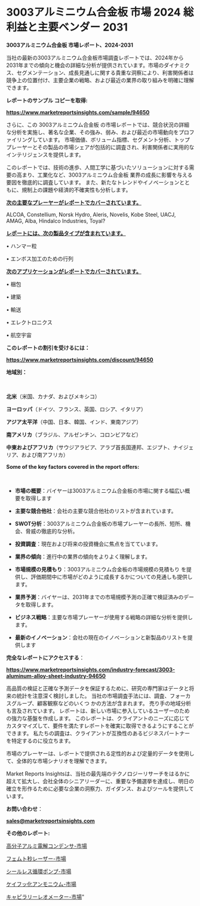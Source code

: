 # 3003アルミニウム合金板 市場 2024 総利益と主要ベンダー 2031

<strong>3003アルミニウム合金板 市場レポート、2024-2031</strong>

当社の最新の3003アルミニウム合金板市場調査レポートでは、2024年から2031年までの傾向と機会の詳細な分析が提供されています。市場のダイナミクス、セグメンテーション、成長見通しに関する貴重な洞察により、利害関係者は競争上の位置付け、主要企業の戦略、および最近の業界の取り組みを明確に理解できます。



<strong>レポートのサンプル コピーを取得:</strong> <a href=https://www.marketreportsinsights.com/sample/94650>

<strong><u>https://www.marketreportsinsights.com/sample/94650</u></strong></a>

さらに、この 3003アルミニウム合金板 の市場レポートでは、競合状況の詳細な分析を実施し、著名な企業、その強み、弱み、および最近の市場動向をプロファイリングしています。 市場価値、ボリューム指標、セグメント分析、トッププレーヤーとその製品の市場シェアが包括的に調査され、利害関係者に実用的なインテリジェンスを提供します。

このレポートでは、技術の進歩、人間工学に基づいたソリューションに対する需要の高まり、工業化など、3003アルミニウム合金板 業界の成長に影響を与える要因を徹底的に調査しています。 また、新たなトレンドやイノベーションとともに、規制上の課題や経済的不確実性も分析します。



<strong><u>次の主要なプレーヤーがレポートでカバーされています。</u></strong>

ALCOA, Constellium, Norsk Hydro, Aleris, Novelis, Kobe Steel, UACJ, AMAG, Alba, Hindalco Industries, Toyal?



<strong><u><b>レポートには、次の製品タイプが含まれています。</b></u></strong>

• ハンマー粒

• エンボス加工のための行列



<strong><u><b>次のアプリケーションがレポートでカバーされています。</b></u></strong>

• 梱包

• 建築

• 輸送

• エレクトロニクス

• 航空宇宙



<strong><b>このレポートの割引を受けるには：</b></strong>

<a href=https://www.marketreportsinsights.com/discount/94650>

<strong><u>https://www.marketreportsinsights.com/discount/94650</u></strong></a>



<strong>地域別：</strong>

<strong> </strong>



<strong>北米</strong>（米国、カナダ、およびメキシコ）



<strong>ヨーロッパ</strong>（ドイツ、フランス、英国、ロシア、イタリア）



<strong>アジア太平洋</strong>（中国、日本、韓国、インド、東南アジア）



<strong>南アメリカ</strong>（ブラジル、アルゼンチン、コロンビアなど）



<strong>中東およびアフリカ</strong>（サウジアラビア、アラブ首長国連邦、エジプト、ナイジェリア、および南アフリカ）



<strong>Some of the key factors covered in the report offers:</strong>

<strong> </strong>
<ul>
  <li>

<strong>市場の概要</strong>：バイヤーは3003アルミニウム合金板の市場に関する幅広い概要を取得します</li>
  <li>

<strong>主要な競合他社</strong>：会社の主要な競合他社のリストが含まれています。</li>
  <li>

<strong>SWOT分析</strong>：3003アルミニウム合金板の市場プレーヤーの長所、短所、機会、脅威の徹底的な分析。</li>
  <li>

<strong>投資調査</strong>：現在および将来の投資機会に焦点を当てています。</li>
  <li>

<strong>業界の傾向</strong>：進行中の業界の傾向をよりよく理解します。</li>
  <li>

<strong>市場規模の見積もり</strong>：3003アルミニウム合金板の市場規模の見積もり を提供し、評価期間中に市場がどのように成長するかについての見通しも提供します。</li>
  <li>

<strong>業界予測</strong>：バイヤーは、2031年までの市場規模予測の正確で検証済みのデータを取得します。</li>
  <li>

<strong>ビジネス戦略</strong>：主要な市場プレーヤーが使用する戦略の詳細な分析を提供します。</li>
  <li>

<strong>最新のイノベーション</strong>：会社の現在のイノベーションと新製品のリストを提供します</li>
</ul>


<strong>完全なレポートにアクセスする</strong>：

<a href=https://www.marketreportsinsights.com/industry-forecast/3003-aluminum-alloy-sheet-industry-94650>

<strong><u>https://www.marketreportsinsights.com/industry-forecast/3003-aluminum-alloy-sheet-industry-94650</u></strong></a>

高品質の検証と正確な予測データを保証するために、研究の専門家はデータと将来の統計を注意深く検討しました。 当社の市場調査手法には、調査、フォーカスグループ、顧客観察などのいくつ かの方法が含まれます。 売り手の地域分析も言及されています。 レポートは、新しい市場に参入しているユーザーのための強力な基盤を作成します。 このレポートは、クライアントのニーズに応じてカスタマイズして、要件を満たすレポートを確実に取得できるようにすることができます。 私たちの調査は、クライアントが互換性のあるビジネスパートナーを特定するのに役立ちます。

市場のプレーヤーは、レポートで提供される定性的および定量的データを使用して、全体的な市場シナリオを理解できます。

Market Reports Insightsは、当社の最先端のテクノロジーリサーチをはるかに超えて拡大し、会社全体のシニアリーダーに、重要な予備選挙を達成し、明日の確立を形作るために必要な企業の洞察力、ガイダンス、およびツールを提供しています。



<strong><b>お問い合わせ</b></strong>：

<a href=mailto:sales@marketreportsinsights.com>

<strong><u>sales@marketreportsinsights.com</u></strong></a>



<strong>その他のレポート:</strong>

<a href=https://www.linkedin.com/pulse/高分子アルミ電解コンデンサ-市場-2023-競争分析と事業成長-2030-market-tribunal-nuevf/>高分子アルミ電解コンデンサ-市場</a>

<a href=https://www.linkedin.com/pulse/フェムト秒レーザー-市場-2023-収益と成長ドライバー-2030-pr-news-hub-bewjf/>フェムト秒レーザー-市場</a>

<a href=https://www.linkedin.com/pulse/シールレス循環ポンプ-市場-2023-総合分析と事業成長戦略-2030-zpxrf/>シールレス循環ポンプ-市場</a>

<a href=https://www.linkedin.com/pulse/ケイフッ化アンモニウム-市場-2023-swot-分析と最新イノベーション-sypmf/>ケイフッ化アンモニウム-市場</a>

<a href=https://www.linkedin.com/pulse/キャピラリーレオメーター-市場-2023-収益と成長ドライバー-2030-lduuc/>キャピラリーレオメーター-市場</a>"
